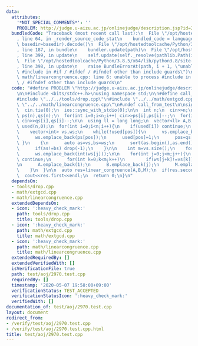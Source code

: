 ```yaml
---
data:
  attributes:
    '*NOT_SPECIAL_COMMENTS*': ''
    PROBLEM: http://judge.u-aizu.ac.jp/onlinejudge/description.jsp?id=2970
  bundledCode: "Traceback (most recent call last):\n  File \"/opt/hostedtoolcache/Python/3.8.5/x64/lib/python3.8/site-packages/onlinejudge_verify/documentation/build.py\"\
    , line 64, in _render_source_code_stat\n    bundled_code = language.bundle(stat.path,\
    \ basedir=basedir).decode()\n  File \"/opt/hostedtoolcache/Python/3.8.5/x64/lib/python3.8/site-packages/onlinejudge_verify/languages/cplusplus.py\"\
    , line 187, in bundle\n    bundler.update(path)\n  File \"/opt/hostedtoolcache/Python/3.8.5/x64/lib/python3.8/site-packages/onlinejudge_verify/languages/cplusplus_bundle.py\"\
    , line 399, in update\n    self.update(self._resolve(pathlib.Path(included), included_from=path))\n\
    \  File \"/opt/hostedtoolcache/Python/3.8.5/x64/lib/python3.8/site-packages/onlinejudge_verify/languages/cplusplus_bundle.py\"\
    , line 398, in update\n    raise BundleErrorAt(path, i + 1, \"unable to process\
    \ #include in #if / #ifdef / #ifndef other than include guards\")\nonlinejudge_verify.languages.cplusplus_bundle.BundleErrorAt:\
    \ math/linearcongruence.cpp: line 6: unable to process #include in #if / #ifdef\
    \ / #ifndef other than include guards\n"
  code: "#define PROBLEM \"http://judge.u-aizu.ac.jp/onlinejudge/description.jsp?id=2970\"\
    \n\n#include <bits/stdc++.h>\nusing namespace std;\n\n#define call_from_test\n\
    #include \"../../tools/drop.cpp\"\n#include \"../../math/extgcd.cpp\"\n#include\
    \ \"../../math/linearcongruence.cpp\"\n#undef call_from_test\n\nsigned main(){\n\
    \  cin.tie(0);\n  ios::sync_with_stdio(0);\n\n  int n;\n  cin>>n;\n  vector<int>\
    \ ps(n),qs(n);\n  for(int i=0;i<n;i++) cin>>ps[i],ps[i]--;\n  for(int i=0;i<n;i++)\
    \ cin>>qs[i],qs[i]--;\n\n  using ll = long long;\n  vector<ll> A,B,M;\n\n  vector<int>\
    \ used(n,0);\n  for(int i=0;i<n;i++){\n    if(used[i]) continue;\n    int pos=i;\n\
    \    vector<int> vs,ws;\n    while(!used[pos]){\n      vs.emplace_back(pos);\n\
    \      ws.emplace_back(ps[pos]);\n      used[pos]=1;\n      pos=qs[pos];\n   \
    \ }\n    {\n      auto as=vs,bs=ws;\n      sort(as.begin(),as.end());\n      sort(bs.begin(),bs.end());\n\
    \      if(as!=bs) drop(-1);\n    }\n\n    int m=vs.size();\n    for(int j=0;j<m;j++)\n\
    \      ws.emplace_back(int(ws[j]));\n\n    for(int j=0;j<m;j++){\n      if(ws[j]!=vs[0])\
    \ continue;\n      for(int k=0;k<m;k++)\n        if(ws[j+k]!=vs[k]) drop(-1);\n\
    \n      A.emplace_back(1);\n      B.emplace_back(j);\n      M.emplace_back(m);\n\
    \    }\n  }\n\n  auto res=linear_congruence(A,B,M);\n  if(res.second<0) drop(-1);\n\
    \  cout<<res.first<<endl;\n  return 0;\n}\n"
  dependsOn:
  - tools/drop.cpp
  - math/extgcd.cpp
  - math/linearcongruence.cpp
  extendedDependsOn:
  - icon: ':heavy_check_mark:'
    path: tools/drop.cpp
    title: tools/drop.cpp
  - icon: ':heavy_check_mark:'
    path: math/extgcd.cpp
    title: math/extgcd.cpp
  - icon: ':heavy_check_mark:'
    path: math/linearcongruence.cpp
    title: math/linearcongruence.cpp
  extendedRequiredBy: []
  extendedVerifiedWith: []
  isVerificationFile: true
  path: test/aoj/2970.test.cpp
  requiredBy: []
  timestamp: '2020-05-07 19:58:00+09:00'
  verificationStatus: TEST_ACCEPTED
  verificationStatusIcon: ':heavy_check_mark:'
  verifiedWith: []
documentation_of: test/aoj/2970.test.cpp
layout: document
redirect_from:
- /verify/test/aoj/2970.test.cpp
- /verify/test/aoj/2970.test.cpp.html
title: test/aoj/2970.test.cpp
---
```

